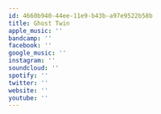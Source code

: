 ```yaml
---
id: 4660b940-44ee-11e9-b43b-a97e9522b58b
title: Ghost Twin
apple_music: ''
bandcamp: ''
facebook: ''
google_music: ''
instagram: ''
soundcloud: ''
spotify: ''
twitter: ''
website: ''
youtube: ''
---
```

